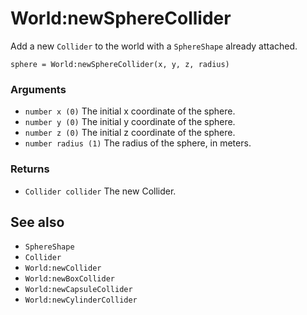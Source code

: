 <!--
category: reference
-->

World:newSphereCollider
===

Add a new `Collider` to the world with a `SphereShape` already attached.

    sphere = World:newSphereCollider(x, y, z, radius)

### Arguments

- `number x (0)` The initial x coordinate of the sphere.
- `number y (0)` The initial y coordinate of the sphere.
- `number z (0)` The initial z coordinate of the sphere.
- `number radius (1)` The radius of the sphere, in meters.

### Returns

- `Collider collider` The new Collider.

See also
---

- `SphereShape`
- `Collider`
- `World:newCollider`
- `World:newBoxCollider`
- `World:newCapsuleCollider`
- `World:newCylinderCollider`
